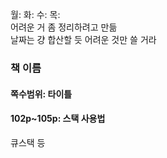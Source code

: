 월: 
화: 
수: 
목:  
어려운 거 좀 정리하려고 만듦  
날짜는 걍 합산할 듯 어려운 것만 쓸 거라 

### 책 이름 

#### 쪽수범위: 타이틀 

#### 102p~105p: 스택 사용법 
큐스택 등
